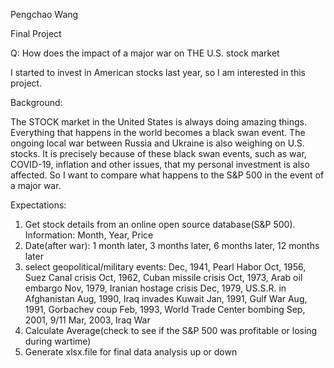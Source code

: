 Pengchao Wang

Final Project

Q: How does the impact of a major war on THE U.S. stock market


I started to invest in American stocks last year, so I am interested in this project.

Background:

The STOCK market in the United States is always doing amazing things. Everything that happens in the world becomes a black swan event. 
The ongoing local war between Russia and Ukraine is also weighing on U.S. stocks. It is precisely because of these black swan events, 
such as war, COVID-19, inflation and other issues, that my personal investment is also affected. So I want to compare what happens to the S&P 500 
in the event of a major war.

Expectations:

1. Get stock details from an online open source database(S&P 500). Information: Month, Year, Price
2. Date(after war): 1 month later, 3 months later, 6 months later, 12 months later
3. select geopolitical/military events:
               Dec, 1941, Pearl Habor
               Oct, 1956, Suez Canal crisis
               Oct, 1962, Cuban missile crisis
               Oct, 1973, Arab oil embargo
               Nov, 1979, Iranian hostage crisis
               Dec, 1979, US.S.R. in Afghanistan
               Aug, 1990, Iraq invades Kuwait
               Jan, 1991, Gulf War
               Aug, 1991, Gorbachev coup
               Feb, 1993, World Trade Center bombing
               Sep, 2001, 9/11
               Mar, 2003, Iraq War
4. Calculate Average(check to see if the S&P 500 was profitable or losing during wartime)
5. Generate xlsx.file for final data analysis up or down
